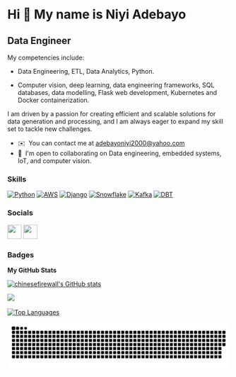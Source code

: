 Hi 👋 My name is Niyi Adebayo
=============================

Data Engineer
-----------------------

My competencies include:

- Data Engineering, ETL, Data Analytics, Python.

- Computer vision, deep learning, data engineering frameworks, SQL databases, data modelling, Flask web development, Kubernetes and Docker containerization.

I am driven by a passion for creating efficient and scalable solutions for data generation and processing, and I am always eager to expand my skill set to tackle new challenges.

* ✉️  You can contact me at [adebayoniyi2000@yahoo.com](mailto:adebayoniyi2000@yahoo.com)
* 🤝  I'm open to collaborating on Data engineering, embedded systems, IoT, and computer vision.


### Skills

<p align="left">
  <a href="https://www.python.org/" target="_blank" rel="noreferrer"><img src="https://raw.githubusercontent.com/danielcranney/readme-generator/main/public/icons/skills/python-colored.svg" width="48" height="48" alt="Python" /></a>
  <a href="https://aws.amazon.com/" target="_blank" rel="noreferrer"><img src="https://raw.githubusercontent.com/danielcranney/readme-generator/main/public/icons/skills/aws-colored.svg" width="48" height="48" alt="AWS" /></a>
  <a href="https://www.djangoproject.com/" target="_blank" rel="noreferrer"><img src="https://cdn.jsdelivr.net/gh/devicons/devicon/icons/django/django-original.svg" width="48" height="48" alt="Django" /></a>
  <a href="https://www.snowflake.com/" target="_blank" rel="noreferrer"><img src="https://cdn.jsdelivr.net/gh/devicons/devicon/icons/snowflake/snowflake-original.svg" width="48" height="48" alt="Snowflake" /></a>
  <a href="https://kafka.apache.org/" target="_blank" rel="noreferrer"><img src="https://cdn.jsdelivr.net/gh/devicons/devicon/icons/apache/apache-original-wordmark.svg" width="48" height="48" alt="Kafka" /></a>
  <a href="https://www.getdbt.com/" target="_blank" rel="noreferrer"><img src="https://cdn.jsdelivr.net/gh/devicons/devicon/icons/dbt/dbt-original.svg" width="48" height="48" alt="DBT" /></a>
</p>




### Socials

<p align="left">
  <a href="https://www.github.com/chinesefirewall" target="_blank" rel="noreferrer"><img src="https://raw.githubusercontent.com/danielcranney/readme-generator/main/public/icons/socials/github.svg" width="32" height="32" /></a>
  <a href="https://www.linkedin.com/in/niyi-solomon-adebayo-b45497a4/" target="_blank" rel="noreferrer"><img src="https://raw.githubusercontent.com/danielcranney/readme-generator/main/public/icons/socials/linkedin.svg" width="32" height="32" /></a>
</p>


### Badges

<b>My GitHub Stats</b>

<a href="http://www.github.com/chinesefirewall"><img src="https://github-readme-stats.vercel.app/api?username=chinesefirewall&show_icons=true&hide=&count_private=true&title_color=0891b2&text_color=ffffff&icon_color=0891b2&bg_color=1c1917&hide_border=true&show_icons=true" alt="chinesefirewall's GitHub stats" /></a>

<a href="http://www.github.com/chinesefirewall"><img src="https://github-readme-streak-stats.herokuapp.com/?user=chinesefirewall&stroke=ffffff&background=1c1917&ring=0891b2&fire=0891b2&currStreakNum=ffffff&currStreakLabel=0891b2&sideNums=ffffff&sideLabels=ffffff&dates=ffffff&hide_border=true" /></a>

<a href="https://github.com/chinesefirewall" align="left"><img src="https://github-readme-stats.vercel.app/api/top-langs/?username=chinesefirewall&langs_count=10&title_color=0891b2&text_color=ffffff&icon_color=0891b2&bg_color=1c1917&hide_border=true&locale=en&custom_title=Top%20%Languages" alt="Top Languages" /></a>


![Snake game](https://raw.githubusercontent.com/chinesefirewall/chinesefirewall/output/github-contribution-grid-snake.svg)

